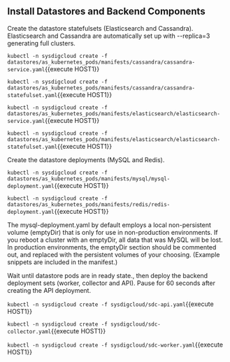 ## Install Datastores and Backend Components 
Create the datastore statefulsets (Elasticsearch and Cassandra). Elasticsearch and Cassandra are automatically set up with --replica=3 generating full clusters.

`kubectl -n sysdigcloud create -f datastores/as_kubernetes_pods/manifests/cassandra/cassandra-service.yaml`{{execute HOST1}}

`kubectl -n sysdigcloud create -f datastores/as_kubernetes_pods/manifests/cassandra/cassandra-statefulset.yaml`{{execute HOST1}}

`kubectl -n sysdigcloud create -f datastores/as_kubernetes_pods/manifests/elasticsearch/elasticsearch-service.yaml`{{execute HOST1}}

`kubectl -n sysdigcloud create -f datastores/as_kubernetes_pods/manifests/elasticsearch/elasticsearch-statefulset.yaml`{{execute HOST1}}

Create the datastore deployments (MySQL and Redis).

`kubectl -n sysdigcloud create -f datastores/as_kubernetes_pods/manifests/mysql/mysql-deployment.yaml`{{execute HOST1}}

`kubectl -n sysdigcloud create -f datastores/as_kubernetes_pods/manifests/redis/redis-deployment.yaml`{{execute HOST1}}

The  mysql-deployment.yaml by default employs a local non-persistent volume (emptyDir) that is only for use in non-production environments. If you reboot a cluster with an emptyDir, all data that was MySQL will be lost. In production environments, the emptyDir section should be commented out, and replaced with the persistent volumes of your choosing. (Example snippets are included in the manifest.) 

Wait until datastore pods are in ready state., then deploy the backend deployment sets (worker, collector and API). Pause for 60 seconds after creating the API deployment.

`kubectl -n sysdigcloud create -f sysdigcloud/sdc-api.yaml`{{execute HOST1}}

`kubectl -n sysdigcloud create -f sysdigcloud/sdc-collector.yaml`{{execute HOST1}}

`kubectl -n sysdigcloud create -f sysdigcloud/sdc-worker.yaml`{{execute HOST1}}


